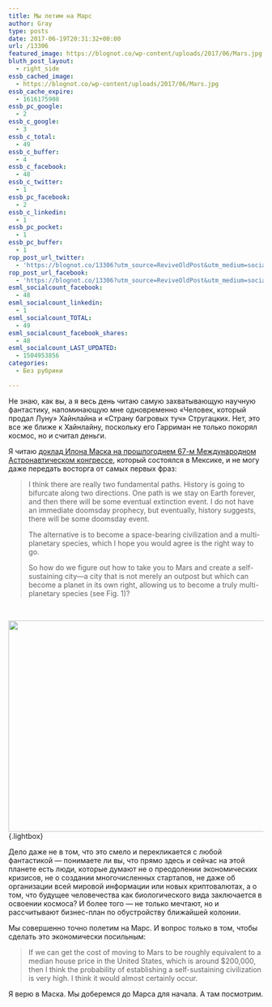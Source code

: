 ```yaml
---
title: Мы летим на Марс
author: Gray
type: posts
date: 2017-06-19T20:31:32+00:00
url: /13306
featured_image: https://blognot.co/wp-content/uploads/2017/06/Mars.jpg
bluth_post_layout:
  - right_side
essb_cached_image:
  - https://blognot.co/wp-content/uploads/2017/06/Mars.jpg
essb_cache_expire:
  - 1616175908
essb_pc_google:
  - 2
essb_c_google:
  - 3
essb_c_total:
  - 49
essb_c_buffer:
  - 4
essb_c_facebook:
  - 48
essb_c_twitter:
  - 1
essb_pc_facebook:
  - 2
essb_c_linkedin:
  - 1
essb_pc_pocket:
  - 1
essb_pc_buffer:
  - 1
rop_post_url_twitter:
  - 'https://blognot.co/13306?utm_source=ReviveOldPost&utm_medium=social&utm_campaign=ReviveOldPost'
rop_post_url_facebook:
  - 'https://blognot.co/13306?utm_source=ReviveOldPost&utm_medium=social&utm_campaign=ReviveOldPost'
esml_socialcount_facebook:
  - 48
esml_socialcount_linkedin:
  - 1
esml_socialcount_TOTAL:
  - 49
esml_socialcount_facebook_shares:
  - 48
esml_socialcount_LAST_UPDATED:
  - 1504953856
categories:
  - Без рубрики

---
```








Не знаю, как вы, а я весь день читаю самую захватывающую научную фантастику, напоминающую мне одновременно &#171;Человек, который продал Луну&#187; Хайнлайна и &#171;Страну багровых туч&#187; Стругацких. Нет, это все же ближе к Хайнлайну, поскольку его Гарриман не только покорял космос, но и считал деньги.

Я читаю [доклад Илона Маска на прошлогоднем 67-м Международном Астронавтическом конгрессе][1], который состоялся в Мексике, и не могу даже передать восторга от самых первых фраз:

> I think there are really two fundamental paths. History is going to bifurcate along two directions. One path is we stay on Earth forever, and then there will be some eventual extinction event. I do not have an immediate doomsday prophecy, but eventually, history suggests, there will be some doomsday event.
> 
> The alternative is to become a space-bearing civilization and a multi-planetary species, which I hope you would agree is the right way to go.
> 
> So how do we figure out how to take you to Mars and create a self-sustaining city—a city that is not merely an outpost but which can become a planet in its own right, allowing us to become a truly multi-planetary species (see Fig. 1)?

&nbsp;

[<img data-attachment-id="13307" data-permalink="https://blognot.co/13306/mars" data-orig-file="https://i1.wp.com/blognot.co/wp-content/uploads/2017/06/Mars.jpg?fit=1200%2C675&ssl=1" data-orig-size="1200,675" data-comments-opened="1" data-image-meta="{&quot;aperture&quot;:&quot;0&quot;,&quot;credit&quot;:&quot;&quot;,&quot;camera&quot;:&quot;&quot;,&quot;caption&quot;:&quot;&quot;,&quot;created_timestamp&quot;:&quot;0&quot;,&quot;copyright&quot;:&quot;&quot;,&quot;focal_length&quot;:&quot;0&quot;,&quot;iso&quot;:&quot;0&quot;,&quot;shutter_speed&quot;:&quot;0&quot;,&quot;title&quot;:&quot;&quot;,&quot;orientation&quot;:&quot;0&quot;}" data-image-title="Mars" data-image-description="" data-medium-file="https://i1.wp.com/blognot.co/wp-content/uploads/2017/06/Mars.jpg?fit=300%2C169&ssl=1" data-large-file="https://i1.wp.com/blognot.co/wp-content/uploads/2017/06/Mars.jpg?fit=740%2C416&ssl=1" class="aligncenter wp-image-13307 size-large" src="https://i1.wp.com/blognot.co/wp-content/uploads/2017/06/Mars.jpg?resize=740%2C416&#038;ssl=1" alt="" width="740" height="416" data-wp-pid="13307" srcset="https://i1.wp.com/blognot.co/wp-content/uploads/2017/06/Mars.jpg?resize=1024%2C576&ssl=1 1024w, https://i1.wp.com/blognot.co/wp-content/uploads/2017/06/Mars.jpg?resize=300%2C169&ssl=1 300w, https://i1.wp.com/blognot.co/wp-content/uploads/2017/06/Mars.jpg?resize=768%2C432&ssl=1 768w, https://i1.wp.com/blognot.co/wp-content/uploads/2017/06/Mars.jpg?resize=700%2C394&ssl=1 700w, https://i1.wp.com/blognot.co/wp-content/uploads/2017/06/Mars.jpg?resize=800%2C450&ssl=1 800w, https://i1.wp.com/blognot.co/wp-content/uploads/2017/06/Mars.jpg?w=1200&ssl=1 1200w" sizes="(max-width: 740px) 100vw, 740px" data-recalc-dims="1" />][2]{.lightbox}

Дело даже не в том, что это смело и перекликается с любой фантастикой — понимаете ли вы, что прямо здесь и сейчас на этой планете есть люди, которые думают не о преодолении экономических кризисов, не о создании многочисленных стартапов, не даже об организации всей мировой информации или новых криптовалютах, а о том, что будущее человечества как биологического вида заключается в освоении космоса? И более того — не только мечтают, но и рассчитывают бизнес-план по обустройству ближайшей колонии.

Мы совершенно точно полетим на Марс. И вопрос только в том, чтобы сделать это экономически посильным:

> If we can get the cost of moving to Mars to be roughly equivalent to a median house price in the United States, which is around $200,000, then I think the probability of establishing a self-sustaining civilization is very high. I think it would almost certainly occur.

Я верю в Маска. Мы доберемся до Марса для начала. А там посмотрим.

 [1]: http://online.liebertpub.com/doi/pdf/10.1089/space.2017.29009.emu
 [2]: https://i1.wp.com/blognot.co/wp-content/uploads/2017/06/Mars.jpg?ssl=1